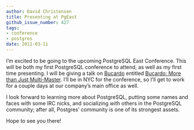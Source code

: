 ```yaml
---
author: David Christensen
title: Presenting at PgEast
github_issue_number: 427
tags:
- conference
- postgres
date: 2011-03-11
---
```




I’m excited to be going to the upcoming PostgreSQL East Conference. This will be both my first PostgreSQL conference to attend, as well as my first time presenting. I will be giving a talk on [Bucardo](https://bucardo.org/Bucardo/) entitled [Bucardo: More than Just Multi-Master](http://www.postgresqlconference.org/content/bucardo-more-just-multi-master). I’ll be in NYC for the conference, so I’ll get to work for a couple days at our company’s main office as well.

I look forward to learning more about PostgreSQL, putting some names and faces with some IRC nicks, and socializing with others in the PostgreSQL community; after all, Postgres’ community is one of its strongest assets.

Hope to see you there!


